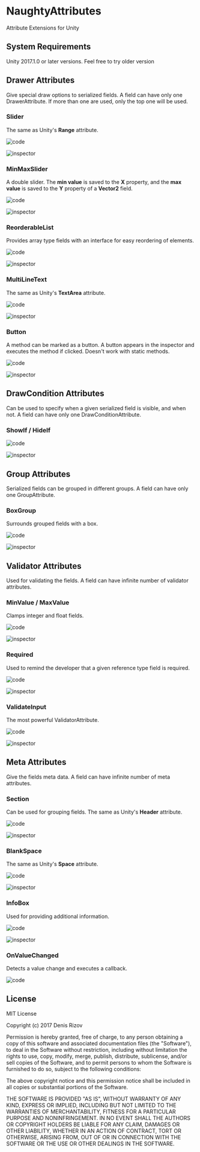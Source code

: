 # NaughtyAttributes
Attribute Extensions for Unity

## System Requirements
Unity 2017.1.0 or later versions. Feel free to try older version

## Drawer Attributes
Give special draw options to serialized fields.
A field can have only one DrawerAttribute. If more than one are used, only the top one will be used.

### Slider
The same as Unity's **Range** attribute.

![code](https://github.com/dbrizov/NaughtyAttributes/blob/master/Assets/NaughtyAttributes/Documentation/Slider_Code.PNG)

![inspector](https://github.com/dbrizov/NaughtyAttributes/blob/master/Assets/NaughtyAttributes/Documentation/Slider_Inspector.PNG)

### MinMaxSlider
A double slider. The **min value** is saved to the **X** property, and the **max value** is saved to the **Y** property of a **Vector2** field.

![code](https://github.com/dbrizov/NaughtyAttributes/blob/master/Assets/NaughtyAttributes/Documentation/MinMaxSlider_Code.PNG)

![inspector](https://github.com/dbrizov/NaughtyAttributes/blob/master/Assets/NaughtyAttributes/Documentation/MinMaxSlider_Inspector.PNG)

### ReorderableList
Provides array type fields with an interface for easy reordering of elements.

![code](https://github.com/dbrizov/NaughtyAttributes/blob/master/Assets/NaughtyAttributes/Documentation/ReorderableList_Code.PNG)

![inspector](https://github.com/dbrizov/NaughtyAttributes/blob/master/Assets/NaughtyAttributes/Documentation/ReorderableList_Inspector.gif)

### MultiLineText
The same as Unity's **TextArea** attribute.

![code](https://github.com/dbrizov/NaughtyAttributes/blob/master/Assets/NaughtyAttributes/Documentation/MultiLineText_Code.PNG)

![inspector](https://github.com/dbrizov/NaughtyAttributes/blob/master/Assets/NaughtyAttributes/Documentation/MultiLineText_Inspector.PNG)

### Button
A method can be marked as a button. A button appears in the inspector and executes the method if clicked. Doesn't work with static methods.

![code](https://github.com/dbrizov/NaughtyAttributes/blob/master/Assets/NaughtyAttributes/Documentation/Button_Code.PNG)

![inspector](https://github.com/dbrizov/NaughtyAttributes/blob/master/Assets/NaughtyAttributes/Documentation/Button_Inspector.PNG)

## DrawCondition Attributes
Can be used to specify when a given serialized field is visible, and when not.
A field can have only one DrawConditionAttribute.

### ShowIf / HideIf
![code](https://github.com/dbrizov/NaughtyAttributes/blob/master/Assets/NaughtyAttributes/Documentation/ShowIf_Code.PNG)

![inspector](https://github.com/dbrizov/NaughtyAttributes/blob/master/Assets/NaughtyAttributes/Documentation/ShowIf_Inspector.gif)

## Group Attributes
Serialized fields can be grouped in different groups.
A field can have only one GroupAttribute.

### BoxGroup
Surrounds grouped fields with a box.

![code](https://github.com/dbrizov/NaughtyAttributes/blob/master/Assets/NaughtyAttributes/Documentation/BoxGroup_Code.PNG)

![inspector](https://github.com/dbrizov/NaughtyAttributes/blob/master/Assets/NaughtyAttributes/Documentation/BoxGroup_Inspector.PNG)

## Validator Attributes
Used for validating the fields. A field can have infinite number of validator attributes.

### MinValue / MaxValue
Clamps integer and float fields.

![code](https://github.com/dbrizov/NaughtyAttributes/blob/master/Assets/NaughtyAttributes/Documentation/MinValueMaxValue_Code.PNG)

![inspector](https://github.com/dbrizov/NaughtyAttributes/blob/master/Assets/NaughtyAttributes/Documentation/MinValueMaxValue_Inspector.gif)

### Required
Used to remind the developer that a given reference type field is required.

![code](https://github.com/dbrizov/NaughtyAttributes/blob/master/Assets/NaughtyAttributes/Documentation/Required_Code.PNG)

![inspector](https://github.com/dbrizov/NaughtyAttributes/blob/master/Assets/NaughtyAttributes/Documentation/Required_Inspector.PNG)

### ValidateInput
The most powerful ValidatorAttribute.

![code](https://github.com/dbrizov/NaughtyAttributes/blob/master/Assets/NaughtyAttributes/Documentation/ValidateInput_Code.PNG)

![inspector](https://github.com/dbrizov/NaughtyAttributes/blob/master/Assets/NaughtyAttributes/Documentation/ValidateInput_Inspector.PNG)

## Meta Attributes
Give the fields meta data. A field can have infinite number of meta attributes.

### Section
Can be used for grouping fields. The same as Unity's **Header** attribute.

![code](https://github.com/dbrizov/NaughtyAttributes/blob/master/Assets/NaughtyAttributes/Documentation/Section_Code.PNG)

![inspector](https://github.com/dbrizov/NaughtyAttributes/blob/master/Assets/NaughtyAttributes/Documentation/Section_Inspector.PNG)

### BlankSpace
The same as Unity's **Space** attribute.

![code](https://github.com/dbrizov/NaughtyAttributes/blob/master/Assets/NaughtyAttributes/Documentation/BlankSpace_Code.PNG)

![inspector](https://github.com/dbrizov/NaughtyAttributes/blob/master/Assets/NaughtyAttributes/Documentation/BlankSpace_Inspector.PNG)

### InfoBox
Used for providing additional information.

![code](https://github.com/dbrizov/NaughtyAttributes/blob/master/Assets/NaughtyAttributes/Documentation/InfoBox_Code.PNG)

![inspector](https://github.com/dbrizov/NaughtyAttributes/blob/master/Assets/NaughtyAttributes/Documentation/InfoBox_Inspector.PNG)

### OnValueChanged
Detects a value change and executes a callback.

![code](https://github.com/dbrizov/NaughtyAttributes/blob/master/Assets/NaughtyAttributes/Documentation/OnValueChanged_Code.PNG)

## License
MIT License

Copyright (c) 2017 Denis Rizov

Permission is hereby granted, free of charge, to any person obtaining a copy
of this software and associated documentation files (the "Software"), to deal
in the Software without restriction, including without limitation the rights
to use, copy, modify, merge, publish, distribute, sublicense, and/or sell
copies of the Software, and to permit persons to whom the Software is
furnished to do so, subject to the following conditions:

The above copyright notice and this permission notice shall be included in all
copies or substantial portions of the Software.

THE SOFTWARE IS PROVIDED "AS IS", WITHOUT WARRANTY OF ANY KIND, EXPRESS OR
IMPLIED, INCLUDING BUT NOT LIMITED TO THE WARRANTIES OF MERCHANTABILITY,
FITNESS FOR A PARTICULAR PURPOSE AND NONINFRINGEMENT. IN NO EVENT SHALL THE
AUTHORS OR COPYRIGHT HOLDERS BE LIABLE FOR ANY CLAIM, DAMAGES OR OTHER
LIABILITY, WHETHER IN AN ACTION OF CONTRACT, TORT OR OTHERWISE, ARISING FROM,
OUT OF OR IN CONNECTION WITH THE SOFTWARE OR THE USE OR OTHER DEALINGS IN THE
SOFTWARE.
